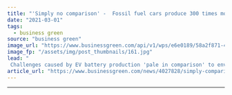```yaml
---
title: "'Simply no comparison' -  Fossil fuel cars produce 300 times more waste than EVs, study finds"
date: "2021-03-01"
tags: 
  - business green
source: "business green"
image_url: "https://www.businessgreen.com/api/v1/wps/e6e0189/58a2f871-48bc-4d44-a43a-7869e1eb77c5/7/JPG-Medium-Polestar-1-MP-Chengdu-001-1-185x114.jpg"
image_fp: "/assets/img/post_thumbnails/161.jpg"
lead: "
 Challenges caused by EV battery production 'pale in comparison' to environmental toll of fossil fuel vehicles, Transport & Environment study finds ..."
article_url: "https://www.businessgreen.com/news/4027828/simply-comparison-fossil-fuel-cars-produce-300-times-waste-evs-study"
---
```


---
